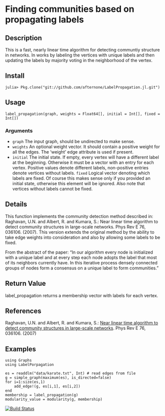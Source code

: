 # Finding communities based on propagating labels

## Description
This is a fast, nearly linear time algorithm for detecting communtiy structure in networks. In works by labeling the vertices with unique labels and then updating the labels by majority voting in the neighborhood of the vertex.

## Install
`julia> Pkg.clone("git://github.com/afternone/LabelPropagation.jl.git")`

## Usage
`label_propagation(graph, weights = Float64[], initial = Int[], fixed = Int[])`

### Arguments
* `graph` The input graph, should be undirected to make sense.
* `weights` An optional weight vector. It should contain a positive weight for all the edges. The ‘weight’ edge attribute is used if present.
* `initial` The initial state. If empty, every vertex will have a different label at the beginning. Otherwise it must be a vector with an entry for each vertex. Positive values denote different labels, non-positive entries denote vertices without labels.
`fixed` Logical vector denoting which labels are fixed. Of course this makes sense only if you provided an initial state, otherwise this element will be ignored. Also note that vertices without labels cannot be fixed.

## Details
This function implements the community detection method described in: Raghavan, U.N. and Albert, R. and Kumara, S.: Near linear time algorithm to detect community structures in large-scale networks. Phys Rev E 76, 036106. (2007). This version extends the original method by the ability to take edge weights into consideration and also by allowing some labels to be fixed.

From the abstract of the paper: “In our algorithm every node is initialized with a unique label and at every step each node adopts the label that most of its neighbors currently have. In this iterative process densely connected groups of nodes form a consensus on a unique label to form communities.”

## Return Value
label_propagation returns a membership vector with labels for each vertex.

## References
Raghavan, U.N. and Albert, R. and Kumara, S.: [Near linear time algorithm to detect community structures in large-scale networks](http://journals.aps.org/pre/abstract/10.1103/PhysRevE.76.036106). Phys Rev E 76, 036106. (2007)

## Examples
```
using Graphs
using LabelPorpagation

es = readdlm("data/karate.txt", Int) # read edges from file
g = simple_graph(maximum(es), is_directed=false)
for i=1:size(es,1)
	add_edge!(g, es[i,1], es[i,2])
end
membership = label_propagation(g)
modularity_value = modularity(g, membership)
```

[![Build Status](https://travis-ci.org/afternone/LabelPropagation.jl.svg?branch=master)](https://travis-ci.org/afternone/LabelPropagation.jl)
